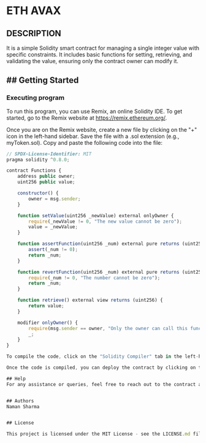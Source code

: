# ETH AVAX

## DESCRIPTION

It is a simple Solidity smart contract for managing a single integer value with specific constraints. It includes basic functions for setting, retrieving, and validating the value, ensuring only the contract owner can modify it.

## ## Getting Started

### Executing program

To run this program, you can use Remix, an online Solidity IDE. To get started, go to the Remix website at https://remix.ethereum.org/.

Once you are on the Remix website, create a new file by clicking on the "+" icon in the left-hand sidebar. Save the file with a .sol extension (e.g., myToken.sol). Copy and paste the following code into the file:

```javascript
// SPDX-License-Identifier: MIT
pragma solidity ^0.8.0;

contract Functions {
    address public owner;
    uint256 public value;

    constructor() {
        owner = msg.sender;
    }

    function setValue(uint256 _newValue) external onlyOwner {
        require(_newValue != 0, "The new value cannot be zero");
        value = _newValue;
    }

    function assertFunction(uint256 _num) external pure returns (uint256) {
        assert(_num != 0);
        return _num;
    }

    function revertFunction(uint256 _num) external pure returns (uint256) {
        require(_num != 0, "The number cannot be zero");
        return _num;
    }

    function retrieve() external view returns (uint256) {
        return value;
    }

    modifier onlyOwner() {
        require(msg.sender == owner, "Only the owner can call this function");
        _;
    }
}

To compile the code, click on the "Solidity Compiler" tab in the left-hand sidebar. Make sure the "Compiler" option is set to "0.8.18" (or another compatible version), and then click on the "Compile MyToken.sol" button.

Once the code is compiled, you can deploy the contract by clicking on the "Deploy & Run Transactions" tab in the left-hand sidebar. Select the "MyToken" contract from the dropdown menu, and then click on the "Deploy" button.

## Help
For any assistance or queries, feel free to reach out to the contract author via [email](namansharma272004@gmail.com).


## Authors
Naman Sharma


## License

This project is licensed under the MIT License - see the LICENSE.md file for details
